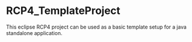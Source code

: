# RCP4_TemplateProject
This eclipse RCP4 project can be used as a basic template setup for a java standalone application.
